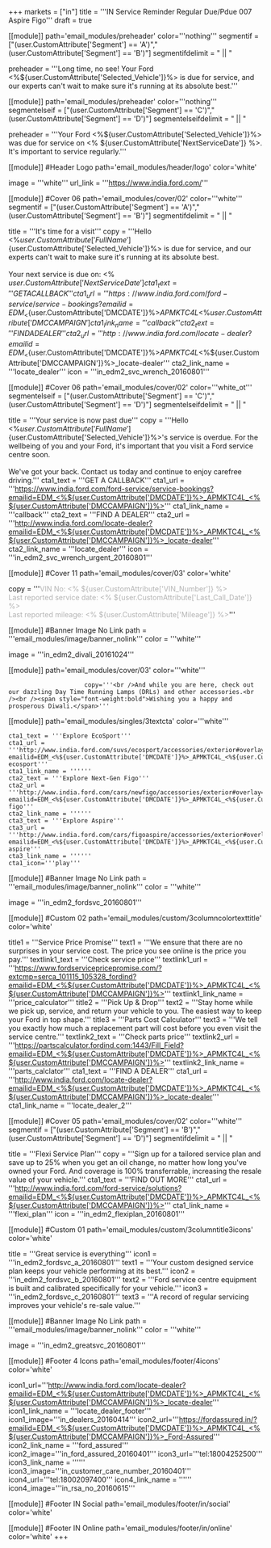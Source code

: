 +++
markets = ["in"]
title = '''IN Service Reminder Regular Due/Pdue 007 Aspire Figo'''
draft = true

[[module]]
path='email_modules/preheader'
color='''nothing'''
segmentif = ["(user.CustomAttribute['Segment'] == 'A')","(user.CustomAttribute['Segment'] == 'B')"]
segmentifdelimit = " || "

   preheader = '''Long time, no see! Your Ford <%${user.CustomAttribute['Selected_Vehicle']}%> is due for service, and our experts can't wait to make sure it's running at its absolute best.'''
   
[[module]]
path='email_modules/preheader'
color='''nothing'''
segmentelseif = ["(user.CustomAttribute['Segment'] == 'C')","(user.CustomAttribute['Segment'] == 'D')"]
segmentelseifdelimit = " || "
   
   preheader = '''Your Ford <%${user.CustomAttribute['Selected_Vehicle']}%> was due for service on <% ${user.CustomAttribute['NextServiceDate']} %>. It's important to service regularly.'''

[[module]] #Header Logo
path='email_modules/header/logo'
color='white'

  image = '''white'''
  url_link = '''https://www.india.ford.com/'''

[[module]] #Cover 06
path='email_modules/cover/02'
color='''white'''
segmentif = ["(user.CustomAttribute['Segment'] == 'A')","(user.CustomAttribute['Segment'] == 'B')"]
segmentifdelimit = " || "

  title = '''It's time for a visit'''
  copy = '''Hello <%${user.CustomAttribute['FullName']}%><br /><br />Long time, no see! Your Ford <%${user.CustomAttribute['Selected_Vehicle']}%> is due for service, and our experts can't wait to make sure it's running at its absolute best.<br /><br />Your next service is due on: <% ${user.CustomAttribute['NextServiceDate']} %> '''
  cta1_text = '''GET A CALLBACK'''
  cta1_url = '''https://www.india.ford.com/ford-service/service-bookings?emailid=EDM_<%${user.CustomAttribute['DMCDATE']}%>_APMKTC4L_<%${user.CustomAttribute['DMCCAMPAIGN']}%>'''
  cta1_link_name = '''callback'''
  cta2_text = '''FIND A DEALER'''
  cta2_url = '''http://www.india.ford.com/locate-dealer?emailid=EDM_<%${user.CustomAttribute['DMCDATE']}%>_APMKTC4L_<%${user.CustomAttribute['DMCCAMPAIGN']}%>_locate-dealer'''
  cta2_link_name = '''locate_dealer'''
  icon = '''in_edm2_svc_wrench_20160801'''

[[module]] #Cover 06
path='email_modules/cover/02'
color='''white_ot'''
segmentelseif = ["(user.CustomAttribute['Segment'] == 'C')","(user.CustomAttribute['Segment'] == 'D')"]
segmentelseifdelimit = " || "

  title = '''Your service is now past due'''
  copy = '''Hello <%${user.CustomAttribute['FullName']}%><br /><br />Your Ford <%${user.CustomAttribute['Selected_Vehicle']}%>'s service is overdue. For the wellbeing of you and your Ford, it's important that you visit a Ford service centre soon.<br /><br />We've got your back. Contact us today and continue to enjoy carefree driving.'''
  cta1_text = '''GET A CALLBACK'''
  cta1_url = '''https://www.india.ford.com/ford-service/service-bookings?emailid=EDM_<%${user.CustomAttribute['DMCDATE']}%>_APMKTC4L_<%${user.CustomAttribute['DMCCAMPAIGN']}%>'''
  cta1_link_name = '''callback'''
  cta2_text = '''FIND A DEALER'''
  cta2_url = '''http://www.india.ford.com/locate-dealer?emailid=EDM_<%${user.CustomAttribute['DMCDATE']}%>_APMKTC4L_<%${user.CustomAttribute['DMCCAMPAIGN']}%>_locate-dealer'''
  cta2_link_name = '''locate_dealer'''
  icon = '''in_edm2_svc_wrench_urgent_20160801'''

[[module]] #Cover 11
path='email_modules/cover/03'
color='white'

  copy = '''<span style="color:#b3b3b3">VIN No: <% ${user.CustomAttribute['VIN_Number']} %><br />Last reported service date: <% ${user.CustomAttribute['Last_Call_Date']} %><br />Last reported mileage: <% ${user.CustomAttribute['Mileage']} %></span>'''

[[module]] #Banner Image No Link
path = '''email_modules/image/banner_nolink'''
color = '''white'''

  image = '''in_edm2_divali_20161024'''

[[module]]
path='email_modules/cover/03'
color='''white'''

						 copy='''<br />And while you are here, check out our dazzling Day Time Running Lamps (DRLs) and other accessories.<br /><br /><span style="font-weight:bold">Wishing you a happy and prosperous Diwali.</span>'''


[[module]]
path='email_modules/singles/3textcta'
color='''white'''
	
	cta1_text = '''Explore EcoSport'''
	cta1_url = '''http://www.india.ford.com/suvs/ecosport/accessories/exterior#overlay=1249252412933?emailid=EDM_<%${user.CustomAttribute['DMCDATE']}%>_APMKTC4L_<%${user.CustomAttribute['DMCCAMPAIGN']}%>_explore-ecosport'''
	cta1_link_name = ''''''
	cta2_text = '''Explore Next-Gen Figo'''
	cta2_url = '''http://www.india.ford.com/cars/newfigo/accessories/exterior#overlay=1249252412734?emailid=EDM_<%${user.CustomAttribute['DMCDATE']}%>_APMKTC4L_<%${user.CustomAttribute['DMCCAMPAIGN']}%>_explore-figo'''
	cta2_link_name = ''''''
	cta3_text = '''Explore Aspire'''
	cta3_url = '''http://www.india.ford.com/cars/figoaspire/accessories/exterior#overlay=1249252412372?emailid=EDM_<%${user.CustomAttribute['DMCDATE']}%>_APMKTC4L_<%${user.CustomAttribute['DMCCAMPAIGN']}%>_explore-aspire'''
	cta3_link_name = ''''''
	cta1_icon='''play'''
    
[[module]] #Banner Image No Link
path = '''email_modules/image/banner_nolink'''
color = '''white'''
  
  image = '''in_edm2_fordsvc_20160801'''

[[module]] #Custom 02
path='email_modules/custom/3columncolortexttitle'
color='white'

  title1 = '''Service Price Promise'''
  text1 = '''We ensure that there are no surprises in your service cost. The price you see online is the price you pay.'''
  textlink1_text = '''Check service price'''
  textlink1_url = '''https://www.fordservicepricepromise.com/?extcmp=serca_101115_105328_fordind?emailid=EDM_<%${user.CustomAttribute['DMCDATE']}%>_APMKTC4L_<%${user.CustomAttribute['DMCCAMPAIGN']}%>'''
  textlink1_link_name = '''price_calculator'''
  title2 = '''Pick Up & Drop'''
  text2 = '''Stay home while we pick up, service, and return your vehicle to you. The easiest way to keep your Ford in top shape.'''
  title3 = '''Parts Cost Calculator'''
  text3 = '''We tell you exactly how much a replacement part will cost before you even visit the service centre.'''
  textlink2_text = '''Check parts price'''
  textlink2_url = '''https://partscalculator.fordind.com:1443/Fill_Field?emailid=EDM_<%${user.CustomAttribute['DMCDATE']}%>_APMKTC4L_<%${user.CustomAttribute['DMCCAMPAIGN']}%>'''
  textlink2_link_name = '''parts_calclator'''
  cta1_text = '''FIND A DEALER'''
  cta1_url = '''http://www.india.ford.com/locate-dealer?emailid=EDM_<%${user.CustomAttribute['DMCDATE']}%>_APMKTC4L_<%${user.CustomAttribute['DMCCAMPAIGN']}%>_locate-dealer'''
  cta1_link_name = '''locate_dealer_2'''

[[module]] #Cover 05
path='email_modules/cover/02'
color='''white'''
segmentif = ["(user.CustomAttribute['Segment'] == 'B')","(user.CustomAttribute['Segment'] == 'D')"]
segmentifdelimit = " || "

  title = '''Flexi Service Plan'''
  copy = '''Sign up for a tailored service plan and save up to 25% when you get an oil change, no matter how long you've owned your Ford. And coverage is 100% transferrable, increasing the resale value of your vehicle.'''
  cta1_text = '''FIND OUT MORE'''
  cta1_url = '''http://www.india.ford.com/ford-service/solutions?emailid=EDM_<%${user.CustomAttribute['DMCDATE']}%>_APMKTC4L_<%${user.CustomAttribute['DMCCAMPAIGN']}%>'''
  cta1_link_name = '''flexi_plan'''
  icon = '''in_edm2_flexiplan_20160801'''

[[module]] #Custom 01
path='email_modules/custom/3columntitle3icons'
color='white'

  title = '''Great service is everything'''
  icon1 = '''in_edm2_fordsvc_a_20160801'''
  text1 = '''Your custom designed service plan keeps your vehicle performing at its best.'''
  icon2 = '''in_edm2_fordsvc_b_20160801'''
  text2 = '''Ford service centre equipment is built and calibrated specifically for your vehicle.'''
  icon3 = '''in_edm2_fordsvc_c_20160801'''
  text3 = '''A record of regular servicing improves your vehicle's re-sale value.'''

[[module]] #Banner Image No Link
path = '''email_modules/image/banner_nolink'''
color = '''white'''
  
  image = '''in_edm2_greatsvc_20160801'''

[[module]] #Footer 4 Icons
path='email_modules/footer/4icons'
color='white'

  icon1_url='''http://www.india.ford.com/locate-dealer?emailid=EDM_<%${user.CustomAttribute['DMCDATE']}%>_APMKTC4L_<%${user.CustomAttribute['DMCCAMPAIGN']}%>_locate-dealer'''
  icon1_link_name = '''locate_dealer_footer'''
  icon1_image='''in_dealers_20160414'''
  icon2_url='''https://fordassured.in/?emailid=EDM_<%${user.CustomAttribute['DMCDATE']}%>_APMKTC4L_<%${user.CustomAttribute['DMCCAMPAIGN']}%>_Ford-Assured'''
  icon2_link_name = '''ford_assured'''
  icon2_image='''in_ford_assured_20160401'''
  icon3_url='''tel:18004252500'''
  icon3_link_name = ''''''
  icon3_image='''in_customer_care_number_20160401'''
  icon4_url='''tel:18002097400'''
  icon4_link_name = ''''''
  icon4_image='''in_rsa_no_20160615'''
    
[[module]] #Footer IN Social
path='email_modules/footer/in/social'
color='white'

[[module]] #Footer IN Online
path='email_modules/footer/in/online'
color='white'
+++
